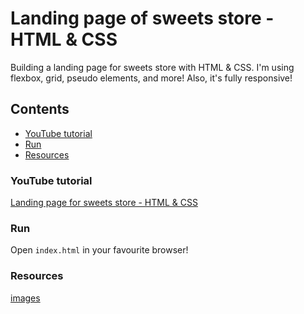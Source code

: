 # Landing page of sweets store - HTML & CSS

Building a landing page for sweets store with HTML & CSS. I'm using flexbox, grid, pseudo elements, and more! Also, it's fully responsive!

## Contents

- [YouTube tutorial](#YouTube-tutorial)
- [Run](#Run)
- [Resources](#Resources)

### YouTube tutorial

[Landing page for sweets store - HTML & CSS](https://youtu.be/oLAuLQkIaMY)

### Run

Open `index.html` in your favourite browser!

### Resources

[images](https://unsplash.com/)
